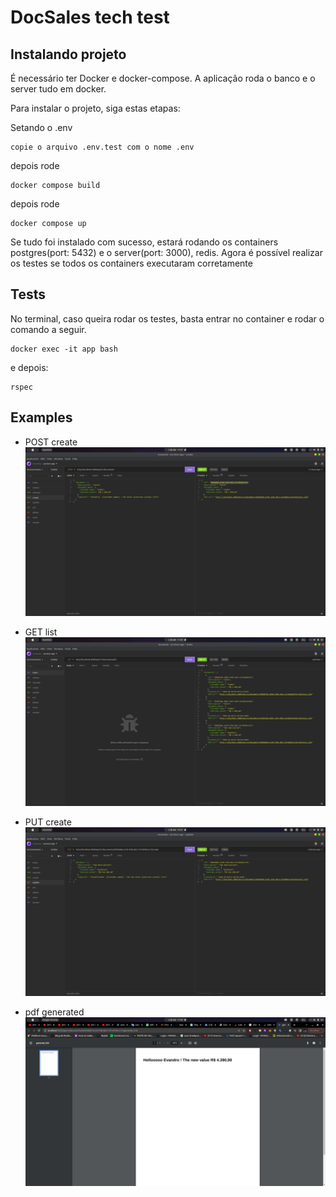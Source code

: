 # DocSales tech test

## Instalando projeto

É necessário ter Docker e docker-compose. A aplicação roda o banco e o server tudo em docker.

Para instalar o projeto, siga estas etapas:

Setando o .env
```
copie o arquivo .env.test com o nome .env
```
depois rode
```
docker compose build
```

depois rode
```
docker compose up
```

Se tudo foi instalado com sucesso, estará rodando os containers postgres(port: 5432) e o server(port: 3000), redis.
Agora é possível realizar os testes se todos os containers executaram corretamente

## Tests

No terminal, caso queira rodar os testes, basta entrar no container e rodar o comando a seguir.
```
docker exec -it app bash
```
e depois:
```
rspec
```



## Examples
- POST create
![alt text](https://github.com/evandrotvc/technical-challange/blob/main/app/assets/images/create.png)

- GET list
![alt text](https://github.com/evandrotvc/technical-challange/blob/main/app/assets/images/list.png)

- PUT create
![alt text](https://github.com/evandrotvc/technical-challange/blob/main/app/assets/images/update.png)

- pdf generated
![alt text](https://github.com/evandrotvc/technical-challange/blob/main/app/assets/images/pdf.png)
